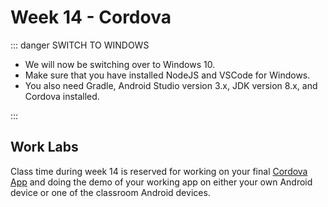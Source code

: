 # Week 14 - Cordova

::: danger SWITCH TO WINDOWS

- We will now be switching over to Windows 10.
- Make sure that you have installed NodeJS and VSCode for Windows.
- You also need Gradle, Android Studio version 3.x, JDK version 8.x, and Cordova installed.

:::

## Work Labs

Class time during week 14 is reserved for working on your final [Cordova App](../assignments/proj2.md) and doing the demo of your working app on either your own Android device or one of the classroom Android devices.
